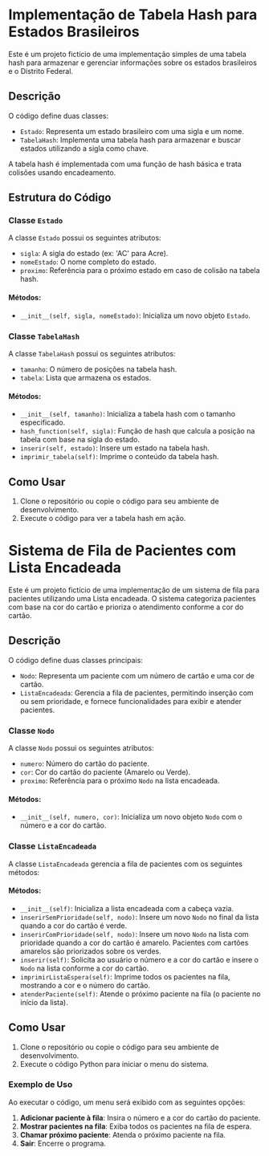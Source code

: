 # Implementação de Tabela Hash para Estados Brasileiros

Este é um projeto fictício de uma implementação simples de uma tabela hash para armazenar e gerenciar informações sobre os estados brasileiros e o Distrito Federal.

## Descrição

O código define duas classes:

- `Estado`: Representa um estado brasileiro com uma sigla e um nome.
- `TabelaHash`: Implementa uma tabela hash para armazenar e buscar estados utilizando a sigla como chave.

A tabela hash é implementada com uma função de hash básica e trata colisões usando encadeamento.

## Estrutura do Código

### Classe `Estado`

A classe `Estado` possui os seguintes atributos:
- `sigla`: A sigla do estado (ex: 'AC' para Acre).
- `nomeEstado`: O nome completo do estado.
- `proximo`: Referência para o próximo estado em caso de colisão na tabela hash.

#### Métodos:
- `__init__(self, sigla, nomeEstado)`: Inicializa um novo objeto `Estado`.

### Classe `TabelaHash`

A classe `TabelaHash` possui os seguintes atributos:
- `tamanho`: O número de posições na tabela hash.
- `tabela`: Lista que armazena os estados.

#### Métodos:
- `__init__(self, tamanho)`: Inicializa a tabela hash com o tamanho especificado.
- `hash_function(self, sigla)`: Função de hash que calcula a posição na tabela com base na sigla do estado.
- `inserir(self, estado)`: Insere um estado na tabela hash.
- `imprimir_tabela(self)`: Imprime o conteúdo da tabela hash.

## Como Usar

1. Clone o repositório ou copie o código para seu ambiente de desenvolvimento.
2. Execute o código para ver a tabela hash em ação.

# Sistema de Fila de Pacientes com Lista Encadeada

Este é um projeto fictício de uma implementação de um sistema de fila para pacientes utilizando uma Lista encadeada. O sistema categoriza pacientes com base na cor do cartão e prioriza o atendimento conforme a cor do cartão.

## Descrição

O código define duas classes principais:

- `Nodo`: Representa um paciente com um número de cartão e uma cor de cartão.
- `ListaEncadeada`: Gerencia a fila de pacientes, permitindo inserção com ou sem prioridade, e fornece funcionalidades para exibir e atender pacientes.

### Classe `Nodo`

A classe `Nodo` possui os seguintes atributos:
- `numero`: Número do cartão do paciente.
- `cor`: Cor do cartão do paciente (Amarelo ou Verde).
- `proximo`: Referência para o próximo `Nodo` na lista encadeada.

#### Métodos:
- `__init__(self, numero, cor)`: Inicializa um novo objeto `Nodo` com o número e a cor do cartão.

### Classe `ListaEncadeada`

A classe `ListaEncadeada` gerencia a fila de pacientes com os seguintes métodos:

#### Métodos:
- `__init__(self)`: Inicializa a lista encadeada com a cabeça vazia.
- `inserirSemPrioridade(self, nodo)`: Insere um novo `Nodo` no final da lista quando a cor do cartão é verde.
- `inserirComPrioridade(self, nodo)`: Insere um novo `Nodo` na lista com prioridade quando a cor do cartão é amarelo. Pacientes com cartões amarelos são priorizados sobre os verdes.
- `inserir(self)`: Solicita ao usuário o número e a cor do cartão e insere o `Nodo` na lista conforme a cor do cartão.
- `imprimirListaEspera(self)`: Imprime todos os pacientes na fila, mostrando a cor e o número do cartão.
- `atenderPaciente(self)`: Atende o próximo paciente na fila (o paciente no início da lista).

## Como Usar

1. Clone o repositório ou copie o código para seu ambiente de desenvolvimento.
2. Execute o código Python para iniciar o menu do sistema.

### Exemplo de Uso

Ao executar o código, um menu será exibido com as seguintes opções:

1. **Adicionar paciente à fila**: Insira o número e a cor do cartão do paciente.
2. **Mostrar pacientes na fila**: Exiba todos os pacientes na fila de espera.
3. **Chamar próximo paciente**: Atenda o próximo paciente na fila.
4. **Sair**: Encerre o programa.


